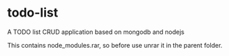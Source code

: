 # todo-list
A TODO list CRUD application based on mongodb and nodejs

This contains node_modules.rar, so before use unrar it in the parent folder.
